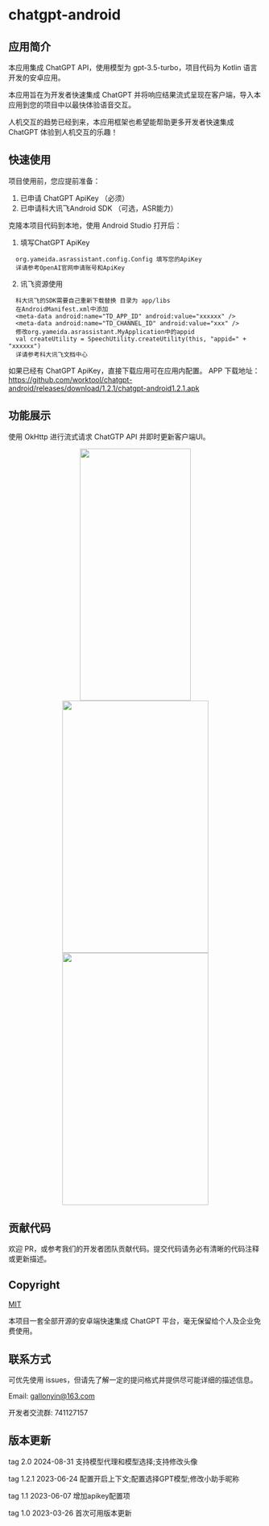 # chatgpt-android

## 应用简介

本应用集成 ChatGPT API，使用模型为 gpt-3.5-turbo，项目代码为 Kotlin 语言开发的安卓应用。

本应用旨在为开发者快速集成 ChatGPT 并将响应结果流式呈现在客户端，导入本应用到您的项目中以最快体验语音交互。

人机交互的趋势已经到来，本应用框架也希望能帮助更多开发者快速集成 ChatGPT 体验到人机交互的乐趣！

## 快速使用

项目使用前，您应提前准备：
1. 已申请 ChatGPT ApiKey （必须）
2. 已申请科大讯飞Android SDK （可选，ASR能力）

克隆本项目代码到本地，使用 Android Studio 打开后：
1. 填写ChatGPT ApiKey
```
  org.yameida.asrassistant.config.Config 填写您的ApiKey
  详请参考OpenAI官网申请账号和ApiKey
```

2. 讯飞资源使用
```
  科大讯飞的SDK需要自己重新下载替换 目录为 app/libs
  在AndroidManifest.xml中添加
  <meta-data android:name="TD_APP_ID" android:value="xxxxxx" />
  <meta-data android:name="TD_CHANNEL_ID" android:value="xxx" />
  修改org.yameida.asrassistant.MyApplication中的appid
  val createUtility = SpeechUtility.createUtility(this, "appid=" + "xxxxxx")
  详请参考科大讯飞文档中心
```

如果已经有 ChatGPT ApiKey，直接下载应用可在应用内配置。
APP 下载地址：https://github.com/worktool/chatgpt-android/releases/download/1.2.1/chatgpt-android1.2.1.apk

## 功能展示
使用 OkHttp 进行流式请求 ChatGTP API 并即时更新客户端UI。


<p align="center">
<img src="https://github.com/worktool/chatgpt-android/blob/master/images/testviewo1.gif"  height="500" width="220">
<img src="https://github.com/worktool/chatgpt-android/blob/master/images/asrdemo1.png"  height="500" width="290">
<img src="https://github.com/worktool/chatgpt-android/blob/master/images/asrdemo2.png"  height="500" width="290">
</p>

## 贡献代码

欢迎 PR，或参考我们的开发者团队贡献代码。提交代码请务必有清晰的代码注释或更新描述。

## Copyright

[MIT](http://www.opensource.org/licenses/MIT)

本项目一套全部开源的安卓端快速集成 ChatGPT 平台，毫无保留给个人及企业免费使用。

## 联系方式

可优先使用 issues，但请先了解一定的提问格式并提供尽可能详细的描述信息。

Email: gallonyin@163.com

开发者交流群: 741127157

## 版本更新

tag 2.0 2024-08-31 支持模型代理和模型选择;支持修改头像

tag 1.2.1 2023-06-24 配置开启上下文;配置选择GPT模型;修改小助手昵称

tag 1.1 2023-06-07 增加apikey配置项

tag 1.0 2023-03-26 首次可用版本更新



